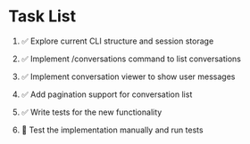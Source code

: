 # Task List

1. ✅ Explore current CLI structure and session storage

2. ✅ Implement /conversations command to list conversations

3. ✅ Implement conversation viewer to show user messages

4. ✅ Add pagination support for conversation list

5. ✅ Write tests for the new functionality

6. 🔄 Test the implementation manually and run tests
